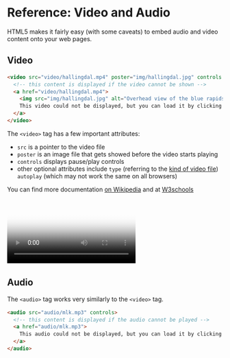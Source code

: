 # Reference: Video and Audio

HTML5 makes it fairly easy (with some caveats) to embed audio and video content onto your web pages.

## Video

```html
<video src="video/hallingdal.mp4" poster="img/hallingdal.jpg" controls loop>
  <!-- this content is displayed if the video cannot be shown -->
  <a href="video/hallingdal.mp4">
    <img src="img/hallingdal.jpg" alt="Overhead view of the blue rapids of the Hallingdal River in Norway">
    This video could not be displayed, but you can load it by clicking here.
  </a>
</video>
```

The `<video>` tag has a few important attributes:

* `src` is a pointer to the video file
* `poster` is an image file that gets showed before the video starts playing
* `controls` displays pause/play controls
* other optional attributes include `type` (referring to the [kind of video file](https://en.wikipedia.org/wiki/Media_type)) `autoplay` (which may not work the same on all browsers)

You can find more documentation [on Wikipedia](https://en.wikipedia.org/wiki/HTML5_video) and at [W3schools](https://www.w3schools.com/tags/tag_video.asp)

<video src="video/hallingdal.mp4" poster="img/hallingdal.jpg" controls loop>
  <!-- this content is displayed if the video cannot be shown -->
  <a href="video/hallingdal.mp4">
    <img src="img/hallingdal.jpg" alt="Overhead view of the blue rapids of the Hallingdal River in Norway">
    This video could not be displayed, but you can load it by clicking here.
  </a>
</video>

## Audio

The `<audio>` tag works very similarly to the `<video>` tag.

```html
<audio src="audio/mlk.mp3" controls>
  <!-- this content is displayed if the audio cannot be played -->
  <a href="audio/mlk.mp3">
    This audio could not be displayed, but you can load it by clicking here.
  </a>
</audio>
```

